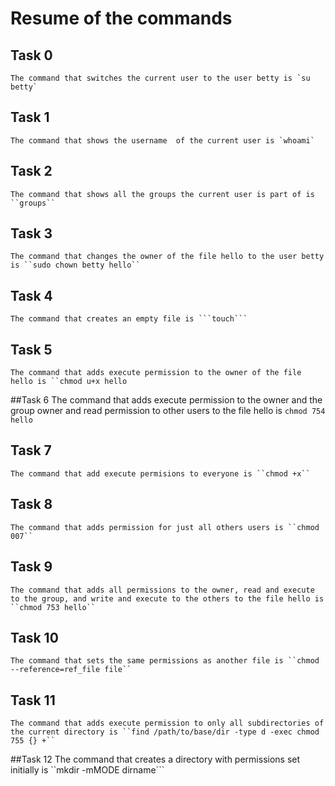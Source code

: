 # Resume of the commands

## Task 0
	The command that switches the current user to the user betty is `su betty`

## Task 1
	The command that shows the username  of the current user is `whoami`


## Task 2
	The command that shows all the groups the current user is part of is ``groups``

## Task 3
	The command that changes the owner of the file hello to the user betty is ``sudo chown betty hello``

## Task 4
	The command that creates an empty file is ```touch```

## Task 5
	The command that adds execute permission to the owner of the file hello is ``chmod u+x hello

##Task 6
	The command that adds execute permission to the owner and the group owner and read permission to other users to the file hello is ``chmod 754 hello``


## Task 7
	The command that add execute permisions to everyone is ``chmod +x``

## Task 8
	The command that adds permission for just all others users is ``chmod 007``

## Task 9
	The command that adds all permissions to the owner, read and execute to the group, and write and execute to the others to the file hello is ``chmod 753 hello``


## Task 10
	The command that sets the same permissions as another file is ``chmod --reference=ref_file file``


## Task 11 
	The command that adds execute permission to only all subdirectories of the current directory is ``find /path/to/base/dir -type d -exec chmod 755 {} +``

##Task 12
	The command that creates a directory with permissions set initially is ``mkdir -mMODE dirname```



